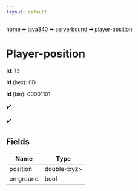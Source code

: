 ```yaml
---
layout: default
---
```


[home](/) ➡ [java340](/protocol/java340) ➡ [serverbound](/protocol/java340/serverbound) ➡ player-position

# Player-position

**Id**: 13

**Id** (hex): 0D

**Id** (bin): 00001101

✔️

✔️

## Fields

Name | Type
---|---
position | double&lt;xyz&gt;
on ground | bool

